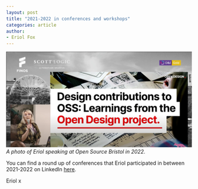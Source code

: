 ```yaml
---
layout: post
title: "2021-2022 in conferences and workshops"
categories: article
author:
- Eriol Fox
---
```


![A photo of Eriol speaking at Open Source Bristol in 2022.](https://raw.githubusercontent.com/Erioldoesdesign/erioldoesdesign.github.io/master/images/open-source-bristol-2022.png)
*A photo of Eriol speaking at Open Source Bristol in 2022.*

You can find a round up of conferences that Eriol participated in between 2021-2022 on LinkedIn [here](https://www.linkedin.com/pulse/2021-2023-conferences-workshops-eriol-fox-yd1bf%3FtrackingId=zB%252FiNmGHS1esfxc9ydiwvA%253D%253D/?trackingId=zB%2FiNmGHS1esfxc9ydiwvA%3D%3D).

Eriol x